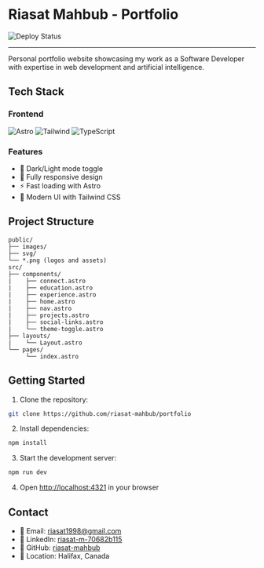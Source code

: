 # Riasat Mahbub - Portfolio
![Deploy Status](https://img.shields.io/badge/Deploy-Vercel-black?style=flat&logo=vercel)

---

Personal portfolio website showcasing my work as a Software Developer with expertise in web development and artificial intelligence.

## **Tech Stack**  
### **Frontend**  
![Astro](https://img.shields.io/badge/Astro-FF5D01?logo=astro&logoColor=white)
![Tailwind](https://img.shields.io/badge/Tailwind_CSS-38B2AC?logo=tailwind-css&logoColor=white)
![TypeScript](https://img.shields.io/badge/TypeScript-3178C6?logo=typescript&logoColor=white)

### **Features**
- 🌙 Dark/Light mode toggle
- 📱 Fully responsive design
- ⚡ Fast loading with Astro
- 🎨 Modern UI with Tailwind CSS



## **Project Structure**
```
public/
├── images/
├── svg/
└── *.png (logos and assets)
src/
├── components/
|    ├── connect.astro
|    ├── education.astro
|    ├── experience.astro
|    ├── home.astro
|    ├── nav.astro
|    ├── projects.astro
|    ├── social-links.astro
|    └── theme-toggle.astro
├── layouts/
|    └── Layout.astro
└── pages/
     └── index.astro
```

## **Getting Started** 
1. Clone the repository:  
```bash
git clone https://github.com/riasat-mahbub/portfolio
```
2. Install dependencies:
```bash  
npm install
```
3. Start the development server:
```bash  
npm run dev
```
4. Open [http://localhost:4321](http://localhost:4321) in your browser

## **Contact**
- 📧 Email: [riasat1998@gmail.com](mailto:riasat1998@gmail.com)
- 💼 LinkedIn: [riasat-m-70682b115](https://www.linkedin.com/in/riasat-m-70682b115/)
- 🐙 GitHub: [riasat-mahbub](https://github.com/riasat-mahbub)
- 📍 Location: Halifax, Canada
